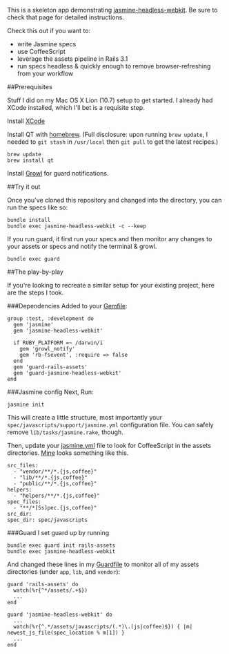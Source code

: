 This is a skeleton app demonstrating [jasmine-headless-webkit](http://johnbintz.github.com/jasmine-headless-webkit/). Be sure to check that page for detailed instructions.

Check this out if you want to:

* write Jasmine specs
* use CoffeeScript
* leverage the assets pipeline in Rails 3.1
* run specs headless & quickly enough to remove browser-refreshing from your workflow


##Prerequisites

Stuff I did on my Mac OS X Lion (10.7) setup to get started. I already had XCode installed, which I'll bet is a requisite step.

Install [XCode](http://itunes.apple.com/us/app/xcode/id448457090?mt=12)

Install QT with [homebrew](https://github.com/mxcl/homebrew). (Full disclosure: upon running `brew update`, I needed to `git stash` in `/usr/local` then `git pull` to get the latest recipes.)

    brew update
    brew install qt

Install [Growl](http://growl.info/index.php) for guard notifications.

##Try it out

Once you've cloned this repository and changed into the directory, you can run the specs like so:

    bundle install
    bundle exec jasmine-headless-webkit -c --keep

If you run guard, it first run your specs and then monitor any changes to your assets or specs and notify the terminal & growl.

    bundle exec guard


##The play-by-play

If you're looking to recreate a similar setup for your existing project, here are the steps I took.

###Dependencies
Added to your [Gemfile](https://github.com/searls/jasmine-headless-webkit-rails-skeleton/blob/master/Gemfile):

    group :test, :development do
      gem 'jasmine'
      gem 'jasmine-headless-webkit'
  
      if RUBY_PLATFORM =~ /darwin/i
        gem 'growl_notify'
        gem 'rb-fsevent', :require => false 
      end
      gem 'guard-rails-assets'
      gem 'guard-jasmine-headless-webkit'
    end
    
###Jasmine config
Next, Run:

    jasmine init

This will create a little structure, most importantly your `spec/javascripts/support/jasmine.yml` configuration file. You can safely remove `lib/tasks/jasmine.rake`, though.

Then, update your [jasmine.yml](https://github.com/searls/jasmine-headless-webkit-rails-skeleton/blob/master/spec/javascripts/support/jasmine.yml) file to look for CoffeeScript in the assets directories. [Mine](https://github.com/searls/jasmine-headless-webkit-rails-skeleton/blob/master/spec/javascripts/support/jasmine.yml) looks something like this.

    src_files:
      - "vendor/**/*.{js,coffee}"
      - "lib/**/*.{js,coffee}"
      - "public/**/*.{js,coffee}"
    helpers:
      - "helpers/**/*.{js,coffee}"
    spec_files:
      - "**/*[Ss]pec.{js,coffee}"
    src_dir:
    spec_dir: spec/javascripts

###Guard
I set guard up by running

    bundle exec guard init rails-assets
    bundle exec jasmine-headless-webkit
    
And changed these lines in my [Guardfile](https://github.com/searls/jasmine-headless-webkit-rails-skeleton/blob/master/Guardfile) to monitor all of my assets directories (under `app`, `lib`, and `vendor`):

    guard 'rails-assets' do
      watch(%r{^*/assets/.+$})
      ...
    end

    guard 'jasmine-headless-webkit' do
      ...
      watch(%r{^.*/assets/javascripts/(.*)\.(js|coffee)$}) { |m| newest_js_file(spec_location % m[1]) }
      ...
    end

  
  
